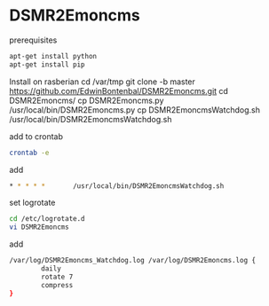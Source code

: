 # DSMR2Emoncms

prerequisites
```sh
apt-get install python
apt-get install pip
```


Install on rasberian
cd /var/tmp
git clone -b master https://github.com/EdwinBontenbal/DSMR2Emoncms.git
cd DSMR2Emoncms/
cp DSMR2Emoncms.py /usr/local/bin/DSMR2Emoncms.py
cp DSMR2EmoncmsWatchdog.sh /usr/local/bin/DSMR2EmoncmsWatchdog.sh

add to crontab
```sh 
crontab -e
```
add
```sh 
* * * * *       /usr/local/bin/DSMR2EmoncmsWatchdog.sh
```

set logrotate
``` sh
cd /etc/logrotate.d
vi DSMR2Emoncms
```
add
``` sh
/var/log/DSMR2Emoncms_Watchdog.log /var/log/DSMR2Emoncms.log {
        daily
        rotate 7
        compress
}
```

